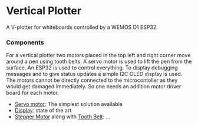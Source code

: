 # Vertical Plotter
A V-plotter for whiteboards controlled by a WEMOS D1 ESP32.


### Components
For a vertical plotter two motors placed in the top left and right corner move around a pen using tooth belts. A servo motor is used to lift the pen from the surface. An ESP32 is used to control everything. To display debugging messages and to give status updates a simple I2C OLED display is used. The motors cannot be directly connected to the microcontoller as they would get damaged immediately. So one needs an addition motor driver board for each motor. 

- [Servo motor](https://www.amazon.de/meerkleurige-Dupont-stekker-Breadboard-Arduino/dp/B07FQBZ34J/): The simplest solution available
- [Display](https://www.amazon.de/AZDelivery-Display-Arduino-Raspberry-Gratis/dp/B07FYG8MZN/): state of the art
- [Stepper Motor](https://www.amazon.de/STEPPERONLINE-Schrittmotor-63-74oz-4-Draht-Stepper/dp/B07KZL4XCL) along with [Tooth Belt](https://www.amazon.de/ARCELI-Rasterma%C3%9F-Gummi-Zahnriemen-Aluminium-Zahnscheibe-3D-Drucker/dp/B07QH94G71/): ... 
